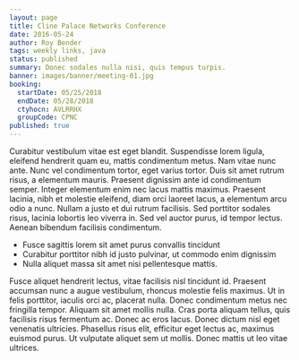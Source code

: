 ```yaml
---
layout: page
title: Cline Palace Networks Conference
date: 2016-05-24
author: Roy Bender
tags: weekly links, java
status: published
summary: Donec sodales nulla nisi, quis tempus turpis.
banner: images/banner/meeting-01.jpg
booking:
  startDate: 05/25/2018
  endDate: 05/28/2018
  ctyhocn: AVLRRHX
  groupCode: CPNC
published: true
---
```

Curabitur vestibulum vitae est eget blandit. Suspendisse lorem ligula, eleifend hendrerit quam eu, mattis condimentum metus. Nam vitae nunc ante. Nunc vel condimentum tortor, eget varius tortor. Duis sit amet rutrum risus, a elementum mauris. Praesent dignissim ante id condimentum semper. Integer elementum enim nec lacus mattis maximus. Praesent lacinia, nibh et molestie eleifend, diam orci laoreet lacus, a elementum arcu odio a nunc. Nullam a justo et dui rutrum facilisis. Sed porttitor sodales risus, lacinia lobortis leo viverra in. Sed vel auctor purus, id tempor lectus. Aenean bibendum facilisis condimentum.

* Fusce sagittis lorem sit amet purus convallis tincidunt
* Curabitur porttitor nibh id justo pulvinar, ut commodo enim dignissim
* Nulla aliquet massa sit amet nisi pellentesque mattis.

Fusce aliquet hendrerit lectus, vitae facilisis nisl tincidunt id. Praesent accumsan nunc a augue vestibulum, rhoncus molestie felis maximus. Ut in felis porttitor, iaculis orci ac, placerat nulla. Donec condimentum metus nec fringilla tempor. Aliquam sit amet mollis nulla. Cras porta aliquam tellus, quis facilisis risus fermentum ac. Donec ac eros lacus. Donec dictum nisl eget venenatis ultricies. Phasellus risus elit, efficitur eget lectus ac, maximus euismod purus. Ut vulputate aliquet sem ut mollis. Donec mattis ut leo vitae ultrices.

